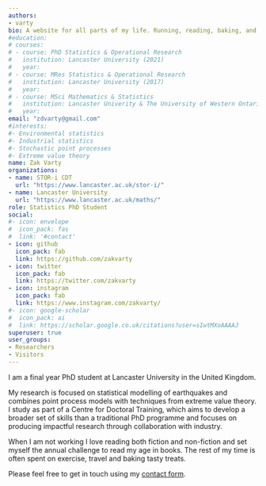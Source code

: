 ```yaml
---
authors:
- varty
bio: A website for all parts of my life. Running, reading, baking, and worrying about uncertainty.
#education:
# courses:
# - course: PhD Statistics & Operational Research
#   institution: Lancaster University (2021)
#   year: 
# - course: MRes Statistics & Operational Research
#   institution: Lancaster University (2017)
#   year: 
# - course: MSci Mathematics & Statistics
#   institution: Lancaster Univerity & The University of Western Ontario (2016)
#   year: 
email: "zdvarty@gmail.com"
#interests:
#- Environmental statistics 
#- Industrial statistics
#- Stochastic point processes
#- Extreme value theory
name: Zak Varty
organizations:
- name: STOR-i CDT
  url: "https://www.lancaster.ac.uk/stor-i/"
- name: Lancaster University
  url: "https://www.lancaster.ac.uk/maths/"
role: Statistics PhD Student
social:
#- icon: envelope
#  icon_pack: fas
#  link: '#contact'
- icon: github
  icon_pack: fab
  link: https://github.com/zakvarty
- icon: twitter
  icon_pack: fab
  link: https://twitter.com/zakvarty
- icon: instagram
  icon_pack: fab
  link: https://www.instagram.com/zakvarty/
#- icon: google-scholar
#  icon_pack: ai
#  link: https://scholar.google.co.uk/citations?user=sIwtMXoAAAAJ
superuser: true
user_groups:
- Researchers
- Visitors
---
```

I am a final year PhD student at Lancaster University in the United Kingdom.

My research is focused on statistical modelling of earthquakes and combines point process models with techniques from extreme value theory. I study as part of a Centre for Doctoral Training, which aims to develop a broader set of skills than a traditional PhD programme and focuses on producing impactful research through collaboration with industry.

When I am not working I love reading both fiction and non-fiction and set myself the annual challenge to read my age in books. The rest of my time is often spent on exercise, travel and baking tasty treats. 

Please feel free to get in touch using my [contact form](/contact).
